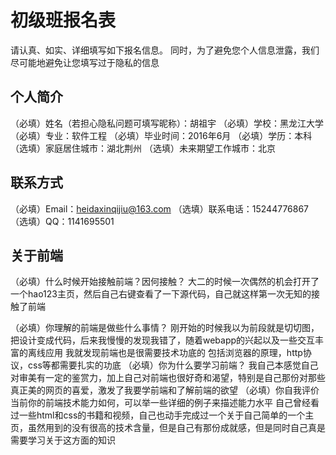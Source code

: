 # 初级班报名表

请认真、如实、详细填写如下报名信息。
同时，为了避免您个人信息泄露，我们尽可能地避免让您填写过于隐私的信息

## 个人简介

（必填）姓名（若担心隐私问题可填写昵称）：胡祖宇
（必填）学校：黑龙江大学
（必填）专业：软件工程
（必填）毕业时间：2016年6月
（必填）学历：本科
（选填）家庭居住城市：湖北荆州
（选填）未来期望工作城市：北京

## 联系方式

（必填）Email：heidaxinqijiu@163.com
（选填）联系电话：15244776867
（选填）QQ：1141695501

## 关于前端

（必填）什么时候开始接触前端？因何接触？
大二的时候一次偶然的机会打开了一个hao123主页，然后自己右键查看了一下源代码，自己就这样第一次无知的接触了前端

（必填）你理解的前端是做些什么事情？
  刚开始的时候我以为前段就是切切图，把设计变成代码，后来我慢慢的发现我错了，随着webapp的兴起以及一些交互丰富的离线应用
  我就发现前端也是很需要技术功底的 包括浏览器的原理，http协议，css等都需要扎实的功底
（必填）你为什么要学习前端？
  我自己本感觉自己对审美有一定的鉴赏力，加上自己对前端也很好奇和渴望，特别是自己那份对那些真正美的网页的喜爱，激发了我要学前端和了解前端的欲望
（必填）你自我评价当前你的前端技术能力如何，可以举一些详细的例子来描述能力水平
自己曾经看过一些html和css的书籍和视频，自己也动手完成过一个关于自己简单的一个主页，虽然用到的没有很高的技术含量，但是自己有那份成就感，但是同时自己真是需要学习关于这方面的知识
